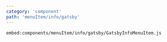 ```yaml
---
category: 'component'
path: 'menuItem/info/gatsby'
---
```


`embed:components/menuItem/info/gatsby/GatsbyInfoMenuItem.js`
